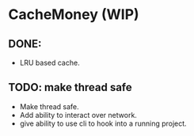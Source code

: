 # CacheMoney (WIP)

## DONE:
- LRU based cache.

## TODO: make thread safe
- Make thread safe.
- Add ability to interact over network.
- give ability to use cli to hook into a running project.
  